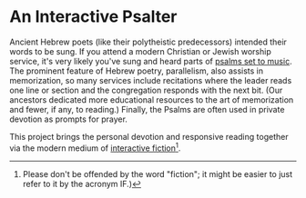 # An Interactive Psalter

Ancient Hebrew poets (like their polytheistic predecessors) intended
their words to be sung. If you attend a modern Christian or Jewish
worship service, it's very likely you've sung and heard parts of
[psalms set to music](http://www.chabad.org/multimedia/media_cdo/aid/692801/jewish/26-Ashrei-Song.htm). The
prominent feature of Hebrew poetry, parallelism, also assists in
memorization, so many services include recitations where the leader
reads one line or section and the congregation responds with the next
bit. (Our ancestors dedicated more educational resources to the art of
memorization and fewer, if any, to reading.) Finally, the Psalms are
often used in private devotion as prompts for prayer.

This project brings the personal devotion and responsive reading
together via the modern medium of
[interactive fiction[^1]](http://www.ifarchive.org/).


[^1]: Please don't be offended by the word "fiction"; it might be
    easier to just refer to it by the acronym IF.)

